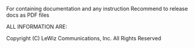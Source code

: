 For containing documentation and any instruction
Recommend to release docs as PDF files

ALL INFORMATION ARE:

Copyright (C) LeWiz Communications, Inc.
All Rights Reserved
